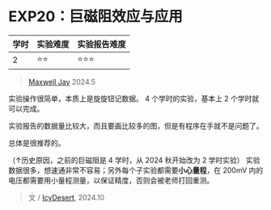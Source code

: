 # EXP20：巨磁阻效应与应用

| 学时 | 实验难度 | 实验报告难度 |
|------|---------|------------|
| 2 | ⭐⭐ | ⭐⭐⭐ |

> [Maxwell Jay](https://github.com/MaxwellJay256) 2024.5

实验操作很简单，本质上是旋旋钮记数据。
4 个学时的实验，基本上 2 个学时就可以完成。

实验报告的数据量比较大，而且要画比较多的图，但是有程序在手就不是问题了。

总体是很推荐的。

（↑历史原因，之前的巨磁阻是 4 学时，从 2024 秋开始改为 2 学时实验）
实验数据很多，想速通非常不容易；另外每个子实验都需要**小心量程**，在 200mV 内的电压都需要用小量程测量，以保证精度，否则会被老师打回重测。

> 文 / [IcyDesert](https://github.com/IcyDesert), 2024.10